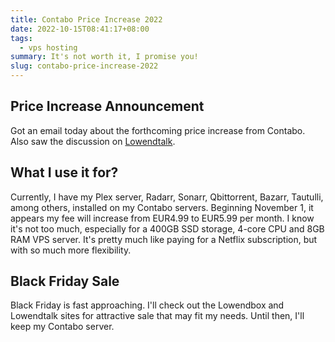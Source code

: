 ```yaml
---
title: Contabo Price Increase 2022
date: 2022-10-15T08:41:17+08:00
tags:
  - vps hosting
summary: It's not worth it, I promise you!
slug: contabo-price-increase-2022
---
```


## Price Increase Announcement
Got an email today about the forthcoming price increase from Contabo. Also saw the discussion on [Lowendtalk](https://lowendtalk.com/discussion/181898/contabo-new-pricing-9-1#latest).

## What I use it for?
Currently, I have my Plex server, Radarr, Sonarr, Qbittorrent, Bazarr, Tautulli, among others, installed on my Contabo servers. Beginning November 1, it appears my fee will increase from EUR4.99 to EUR5.99 per month. I know it's not too much, especially for a 400GB SSD storage, 4-core CPU and 8GB RAM VPS server. It's pretty much like paying for a Netflix subscription, but with so much more flexibility.

## Black Friday Sale
Black Friday is fast approaching. I'll check out the Lowendbox and Lowendtalk sites for attractive sale that may fit my needs. Until then, I'll keep my Contabo server.
